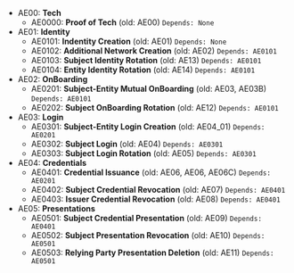 * AE00: **Tech**                                    
  * AE0000: **Proof of Tech**                       (old: AE00)                 `Depends: None`
* AE01: **Identity**                                
  * AE0101: **Indentity Creation**                  (old: AE01)                 `Depends: None`
  * AE0102: **Additional Network Creation**         (old: AE02)                 `Depends: AE0101`
  * AE0103: **Subject Identity Rotation**           (old: AE13)                 `Depends: AE0101`                   
  * AE0104: **Entity Identity Rotation**            (old: AE14)                 `Depends: AE0101`                   
* AE02: **OnBoarding**    
  * AE0201: **Subject-Entity Mutual OnBoarding**    (old: AE03, AE03B)          `Depends: AE0101`
  * AE0202: **Subject OnBoarding Rotation**         (old: AE12)                 `Depends: AE0101`
* AE03: **Login**         
  * AE0301: **Subject-Entity Login Creation**       (old: AE04_01)              `Depends: AE0201`
  * AE0302: **Subject Login**                       (old: AE04)                 `Depends: AE0301`
  * AE0303: **Subject Login Rotation**              (old: AE05)                 `Depends: AE0301`
* AE04: **Credentials**   
  * AE0401: **Credential Issuance**                 (old: AE06, AE06, AE06C)    `Depends: AE0201`
  * AE0402: **Subject Credential Revocation**       (old: AE07)                 `Depends: AE0401`
  * AE0403: **Issuer Credential Revocation**        (old: AE08)                 `Depends: AE0401`
* AE05: **Presentations** 
  * AE0501: **Subject Credential Presentation**     (old: AE09)                 `Depends: AE0401`
  * AE0502: **Subject Presentation Revocation**     (old: AE10)                 `Depends: AE0501`
  * AE0503: **Relying Party Presentation Deletion** (old: AE11)                 `Depends: AE0501`
